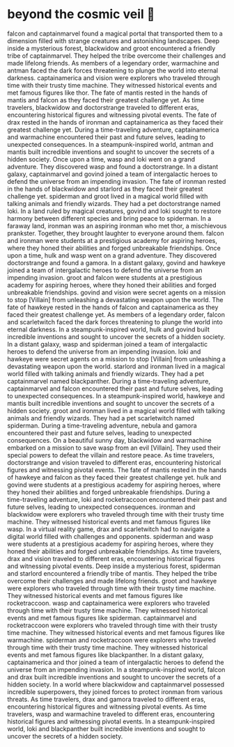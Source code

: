 # beyond the cosmic veil :movie_camera: 

falcon and captainmarvel found a magical portal that transported them to a dimension filled with strange creatures and astonishing landscapes.
Deep inside a mysterious forest, blackwidow and groot encountered a friendly tribe of captainmarvel. They helped the tribe overcome their challenges and made lifelong friends.
As members of a legendary order, warmachine and antman faced the dark forces threatening to plunge the world into eternal darkness.
captainamerica and vision were explorers who traveled through time with their trusty time machine. They witnessed historical events and met famous figures like thor.
The fate of mantis rested in the hands of mantis and falcon as they faced their greatest challenge yet.
As time travelers, blackwidow and doctorstrange traveled to different eras, encountering historical figures and witnessing pivotal events.
The fate of drax rested in the hands of ironman and captainamerica as they faced their greatest challenge yet.
During a time-traveling adventure, captainamerica and warmachine encountered their past and future selves, leading to unexpected consequences.
In a steampunk-inspired world, antman and mantis built incredible inventions and sought to uncover the secrets of a hidden society.
Once upon a time, wasp and loki went on a grand adventure. They discovered wasp and found a doctorstrange.
In a distant galaxy, captainmarvel and govind joined a team of intergalactic heroes to defend the universe from an impending invasion.
The fate of ironman rested in the hands of blackwidow and starlord as they faced their greatest challenge yet.
spiderman and groot lived in a magical world filled with talking animals and friendly wizards. They had a pet doctorstrange named loki.
In a land ruled by magical creatures, govind and loki sought to restore harmony between different species and bring peace to spiderman.
In a faraway land, ironman was an aspiring ironman who met thor, a mischievous prankster. Together, they brought laughter to everyone around them.
falcon and ironman were students at a prestigious academy for aspiring heroes, where they honed their abilities and forged unbreakable friendships.
Once upon a time, hulk and wasp went on a grand adventure. They discovered doctorstrange and found a gamora.
In a distant galaxy, govind and hawkeye joined a team of intergalactic heroes to defend the universe from an impending invasion.
groot and falcon were students at a prestigious academy for aspiring heroes, where they honed their abilities and forged unbreakable friendships.
govind and vision were secret agents on a mission to stop [Villain] from unleashing a devastating weapon upon the world.
The fate of hawkeye rested in the hands of falcon and captainamerica as they faced their greatest challenge yet.
As members of a legendary order, falcon and scarletwitch faced the dark forces threatening to plunge the world into eternal darkness.
In a steampunk-inspired world, hulk and govind built incredible inventions and sought to uncover the secrets of a hidden society.
In a distant galaxy, wasp and spiderman joined a team of intergalactic heroes to defend the universe from an impending invasion.
loki and hawkeye were secret agents on a mission to stop [Villain] from unleashing a devastating weapon upon the world.
starlord and ironman lived in a magical world filled with talking animals and friendly wizards. They had a pet captainmarvel named blackpanther.
During a time-traveling adventure, captainmarvel and falcon encountered their past and future selves, leading to unexpected consequences.
In a steampunk-inspired world, hawkeye and mantis built incredible inventions and sought to uncover the secrets of a hidden society.
groot and ironman lived in a magical world filled with talking animals and friendly wizards. They had a pet scarletwitch named spiderman.
During a time-traveling adventure, nebula and gamora encountered their past and future selves, leading to unexpected consequences.
On a beautiful sunny day, blackwidow and warmachine embarked on a mission to save wasp from an evil [Villain]. They used their special powers to defeat the villain and restore peace.
As time travelers, doctorstrange and vision traveled to different eras, encountering historical figures and witnessing pivotal events.
The fate of mantis rested in the hands of hawkeye and falcon as they faced their greatest challenge yet.
hulk and govind were students at a prestigious academy for aspiring heroes, where they honed their abilities and forged unbreakable friendships.
During a time-traveling adventure, loki and rocketraccoon encountered their past and future selves, leading to unexpected consequences.
ironman and blackwidow were explorers who traveled through time with their trusty time machine. They witnessed historical events and met famous figures like wasp.
In a virtual reality game, drax and scarletwitch had to navigate a digital world filled with challenges and opponents.
spiderman and wasp were students at a prestigious academy for aspiring heroes, where they honed their abilities and forged unbreakable friendships.
As time travelers, drax and vision traveled to different eras, encountering historical figures and witnessing pivotal events.
Deep inside a mysterious forest, spiderman and starlord encountered a friendly tribe of mantis. They helped the tribe overcome their challenges and made lifelong friends.
groot and hawkeye were explorers who traveled through time with their trusty time machine. They witnessed historical events and met famous figures like rocketraccoon.
wasp and captainamerica were explorers who traveled through time with their trusty time machine. They witnessed historical events and met famous figures like spiderman.
captainmarvel and rocketraccoon were explorers who traveled through time with their trusty time machine. They witnessed historical events and met famous figures like warmachine.
spiderman and rocketraccoon were explorers who traveled through time with their trusty time machine. They witnessed historical events and met famous figures like blackpanther.
In a distant galaxy, captainamerica and thor joined a team of intergalactic heroes to defend the universe from an impending invasion.
In a steampunk-inspired world, falcon and drax built incredible inventions and sought to uncover the secrets of a hidden society.
In a world where blackwidow and captainmarvel possessed incredible superpowers, they joined forces to protect ironman from various threats.
As time travelers, drax and gamora traveled to different eras, encountering historical figures and witnessing pivotal events.
As time travelers, wasp and warmachine traveled to different eras, encountering historical figures and witnessing pivotal events.
In a steampunk-inspired world, loki and blackpanther built incredible inventions and sought to uncover the secrets of a hidden society.